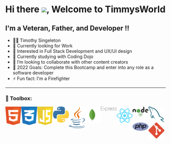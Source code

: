 # Hi there <img src="https://raw.githubusercontent.com/MartinHeinz/MartinHeinz/master/wave.gif" width="30px">, Welcome to TimmysWorld


## I'm a Veteran, Father, and Developer !!
 - 👨🏿‍ Timothy Singeleton 
 - 🔭 Currently looking for Work 
 - 🌽 Interested in Full Stack Development and UX/UI design
 - 🌱 Currently studying with Coding Dojo
 - 👯 I’m looking to collaborate with other content creators
 - 🥅 2022 Goals: Complete this Bootcamp and enter into any role as a software developer
 - ⚡ Fun fact: I'm a Firefighter 

---
### 🧰 Toolbox:

<img align="left" alt="HTML5" width="50px" src="/img/html-1.svg"/>
<img align="left" alt="CSS3" width="50px" src="/img/css-3.svg"/>
<img align="left" alt="JavaScript" width="50px" src="/img/javascript-1.svg"/>
<img align="left" alt="Python" width="50px" src="img/python-5.svg"/>
<img align="left" alt="Java" width="50px" src="img/java-14.svg"/>
<img align="left" alt="MongoDb" width="50px" src="img/mongodb-icon-1.svg"/>
<img align="left" alt="Expressjs" width="50px" src="img/express-109.svg"/>
<img align="left" alt="React" width="50px" src="img/react-2.svg"/>
<img align="left" alt="Nodejs" width="50px" src="/img/nodejs-1.svg"/>
<img align="left" alt="MySQL" width="50px" src="/img/mysql-6.svg"/>
<img align="left" alt="PHP" width="50px" src="/img/php-1.svg"/>
<img alt="Git" width="50px" src="/img/git-icon.svg"/>










